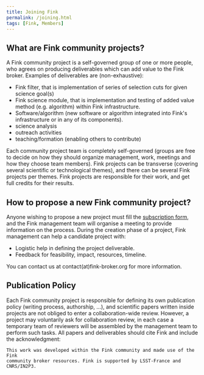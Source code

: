 ```yaml
---
title: Joining Fink
permalink: /joining.html
tags: [Fink, Members]
---
```


## What are Fink community projects?

A Fink community project is a self-governed group of one or more people, who agrees on producing deliverables which can add value to the Fink broker. Examples of deliverables are (non-exhaustive):

- Fink filter, that is implementation of series of selection cuts for given science goal(s)
- Fink science module, that is implementation and testing of added value method (e.g. algorithm) within Fink infrastructure.
- Software/algorithm (new software or algorithm integrated into Fink's infrastructure or in any of its components).
- science analysis
- outreach activities
- teaching/formation (enabling others to contribute)

Each community project team is completely self-governed (groups are free to decide on how they should organize management, work, meetings and how they choose team members). Fink projects can be transverse (covering several scientific or technological themes), and there can be several Fink projects per themes. Fink projects are responsible for their work, and get full credits for their results.

## How to propose a new Fink community project?


Anyone wishing to propose a new project must fill the [subscription form](https://forms.gle/s62cgUCXFSnmivFP8), and the Fink management team will organise a meeting to provide information on the process. During the creation phase of a project, Fink management can help a candidate project with:

- Logistic help in defining the project deliverable.
- Feedback for feasibility, impact, resources, timeline.

You can contact us at contact(at)fink-broker.org for more information.


## Publication Policy

Each Fink community project is responsible for defining its own publication policy (writing process, authorship, ...), and scientific papers written inside projects are not obliged to enter a collaboration-wide review. However, a project may voluntarily ask for collaboration review, in each case a temporary team of reviewers will be assembled by the management team to perform such tasks. All papers and deliverables should cite Fink and include the acknowledgment:

```
This work was developed within the Fink community and made use of the Fink 
community broker resources. Fink is supported by LSST-France and CNRS/IN2P3.
```
